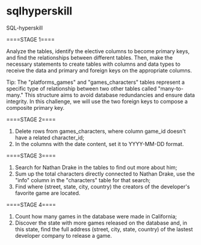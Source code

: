# sqlhyperskill
SQL-hyperskill

====STAGE 1====

Analyze the tables, identify the elective columns to become primary keys, and find the relationships between different tables. Then, make the necessary statements to create tables with columns and data types to receive the data and primary and foreign keys on the appropriate columns.

Tip: The "platforms_games" and "games_characters" tables represent a specific type of relationship between two other tables called "many-to-many." This structure aims to avoid database redundancies and ensure data integrity. In this challenge, we will use the two foreign keys to compose a composite primary key.

====STAGE 2====

1. Delete rows from games_characters, where column game_id doesn't have a related character_id;
2. In the columns with the date content, set it to YYYY-MM-DD format.

====STAGE 3====

1. Search for Nathan Drake in the tables to find out more about him;
2. Sum up the total characters directly connected to Nathan Drake, use the "info" column in the "characters" table for that search;
3. Find where (street, state, city, country) the creators of the developer's favorite game are located.

====STAGE 4====

1. Count how many games in the database were made in California;
2. Discover the state with more games released on the database and, in this state, find the full address (street, city, state, country) of the lastest developer company to release a game.
